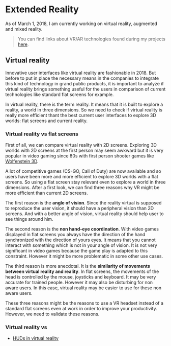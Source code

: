 # Extended Reality

As of March 1, 2018, I am currently working on virtual reality, augmented and mixed reality.

> You can find links about VR/AR technologies found during my projects [here](technologies.md).


## Virtual reality

Innovative user interfaces like virtual reality are fashionable in 2018. But before to put in place
the necessary means in the companies to integrate this kind of technology in grand public products,
it is important to analyze if virtual reality brings something useful for the users in comparison of
current technologies like standard flat screens for example.

In virtual reality, there is the term reality. It means that it is built to explore a reality, a world
in three dimensions. So we need to check if virtual reality is really more efficient thant the best
current user interfaces to explore 3D worlds: flat screens and current reality.

### Virtual reality vs flat screens

First of all, we can compare virtual reality with 2D screens. Exploring 3D worlds with 2D screens at
the first person may seem awkward but it is very popular in video gaming since 80s with first person
shooter games like [Wolfenstein 3D](https://en.wikipedia.org/wiki/Wolfenstein_3D).

A lot of competitive games (CS-GO, Call of Duty) are now available and so users have been more and
more efficient to explore 3D worlds with a flat screens. So using a flat screen stay relevant even
to explore a world in three dimensions. After a first look, we can find three reasons why VR might
be more efficient than current 2D screens.

The first reason is the **angle of vision**. Since the reality virtual is supposed to reproduce
the user vision, it should have a peripheral vision than 2D screens. And with a better angle of
vision, virtual reality should help user to see things around him.

The second reason is the **non hand-eye coordination**. With video games displayed in flat screens
you always have the direction of the hand synchronized with the direction of yours eyes. It means that
you cannot interact with something which is not in your angle of vision. It is not very significant in
video games because the game play is adapted to this constraint. However it might be more problematic
in some other use cases.

The third reason is more anecdotal. It is the **similarity of movements between virtual reality and
reality**. In flat screens, the movements of the head is controlled by the mouse, joysticks and keyboard.
It may be very accurate for trained people. However it may also be disturbing for non aware users.
In this case, virtual reality may be easier to use for these non aware users.

These three reasons might be the reasons to use a VR headset instead of a standard flat screens even
at work in order to improve your productivity. However, we need to validate these reasons.

### Virtual reality vs

* [HUDs in virtual reality](huds/REAME.md)
